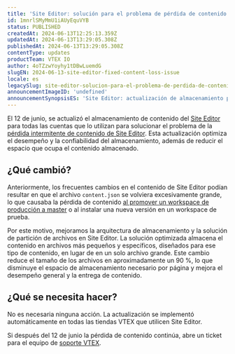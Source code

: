 ```yaml
---
title: 'Site Editor: solución para el problema de pérdida de contenido'
id: 1mnrlSMyMmU1iAUyEquVYB
status: PUBLISHED
createdAt: 2024-06-13T12:25:13.359Z
updatedAt: 2024-06-13T13:29:05.308Z
publishedAt: 2024-06-13T13:29:05.308Z
contentType: updates
productTeam: VTEX IO
author: 4oTZzwYoyhy1tDBwLuemdG
slugEN: 2024-06-13-site-editor-fixed-content-loss-issue
locale: es
legacySlug: site-editor-solucion-para-el-problema-de-perdida-de-contenido
announcementImageID: 'undefined'
announcementSynopsisES: 'Site Editor: actualización de almacenamiento para mejor desempeño y confiabilidad.'
---
```


El 12 de junio, se actualizó el almacenamiento de contenido del [Site Editor](/es/tutorial/site-editor-overview--299Dbeb9mFczUTyNQ9xPe1) para todas las cuentas que lo utilizan para solucionar el problema de la [pérdida intermitente de contenido de Site Editor](/es/known-issues/intermitent-site-editor-content-loss--3a5MlAoD2Z7Gu6HDS8wihD). Esta actualización optimiza el desempeño y la confiabilidad del almacenamiento, además de reducir el espacio que ocupa el contenido almacenado.

## ¿Qué cambió?
Anteriormente, los frecuentes cambios en el contenido de Site Editor podían resultar en que el archivo `content.json` se volviera excesivamente grande, lo que causaba la pérdida de contenido [al promover un workspace de producción a master](https://developers.vtex.com/docs/guides/vtex-io-documentation-workspaces-best-practices#deployment-and-workspace-promotion) o al instalar una nueva versión en un workspace de prueba.

Por este motivo, mejoramos la arquitectura de almacenamiento y la solución de partición de archivos en Site Editor. La solución optimizada almacena el contenido en archivos más pequeños y específicos, diseñados para ese tipo de contenido, en lugar de en un solo archivo grande. Este cambio reduce el tamaño de los archivos en aproximadamente un 90 %, lo que disminuye el espacio de almacenamiento necesario por página y mejora el desempeño general y la entrega de contenido.

## ¿Qué se necesita hacer?
No es necesaria ninguna acción. La actualización se implementó automáticamente en todas las tiendas VTEX que utilicen Site Editor.

Si después del 12 de junio la pérdida de contenido continúa, abre un ticket para el equipo de [soporte VTEX](https://help.vtex.com/es/support).

